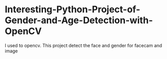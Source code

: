 # Interesting-Python-Project-of-Gender-and-Age-Detection-with-OpenCV
I used to opencv. This project detect the face and gender for facecam and image
